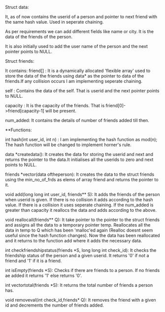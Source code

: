 

Struct data:

It, as of now contains the userid of a person and pointer to next friend with the same hash value. Used in seperate chaining.

As per requirements we can add different fields like name or city. It is the data of the friends of the person.

It is also initially used to add the user name of the person and the next pointer points to NULL. 


Struct friends:

It contains:
friend[] : It is a dynamically allocated 'flexible array' used to store the data of the friends using data* as the pointer to data of the friends.If any collision
           occurs I am implementing seperate chaining.
           
self     : Contains the data of the self. That is userid and the next pointer points to NULL.

capacity : It is the capacity of the friends. That is friend[0]->friend[capacity-1] will be present.

num_added: It contains the details of number of friends added till then.


**Functions:


int hash(int user_id, int n) : I am implementing the hash function as mod(n); The hash function will be changed to implement horner's rule.


data *createdata(): It creates the data for storing the userid and next and returns the pointer to the data.It initialises all the userids to zero and next points to NULL.


friends *vector(data oftheperson): It creates the data to the struct friends using the min_no_of_frds as elems of array friend and returns the pointer to it.


void add(long long int user_id, friends** S): It adds the friends of the person when userid is given. If there is no collision it adds according to the hash value.
If there is a collision it uses seperate chaining. If the num_added is greater than capacity it reallocs the data and adds according to the above.


void reallocall(friends** Q): It take pointer to the pointer to the struct friends and assigns all the data to a temporary pointer temp. Reallocates all the data in temp to Q which has been 'malloc'ed again (Realloc doesnt seem useful since the hash function changes). Now the data has been reallocated and it returns to the function add where it adds the necessary data.


int checkfriendshipstatus(friends *S, long long int check_id): It checks the friendship status of the person and a given userid. It returns '0' if not a friend and '1' if it is a friend.


int isEmpty(friends *S): Checks if there are friends to a person. If no friends ae added it returns '1' else returns '0'.


int vectortotal(friends *S): It returns the total number of friends a person has.


void removeval(int check_id,friends* Q): It removes the friend with a given id and decrements the number of friends added.





